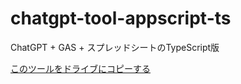 # chatgpt-tool-appscript-ts

ChatGPT + GAS + スプレッドシートのTypeScript版

[このツールをドライブにコピーする](https://docs.google.com/spreadsheets/d/15FDIxDbliYTV-ziCXUFx4WFsfkBBOBIvH_V5tHpRbS8/copy)
